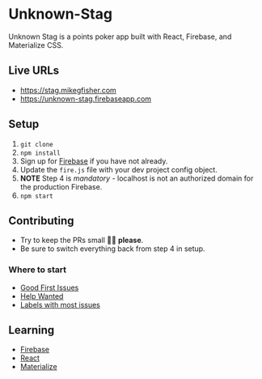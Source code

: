 # Unknown-Stag
Unknown Stag is a points poker app built with React, Firebase, and Materialize CSS. 

## Live URLs
- https://stag.mikegfisher.com
- https://unknown-stag.firebaseapp.com

## Setup
1. `git clone`
2. `npm install`
3. Sign up for [Firebase](https://firebase.google.com) if you have not already. 
4. Update the `fire.js` file with your dev project config object. 
5. **NOTE** Step 4 is _mandatory_ - localhost is not an authorized domain for the production Firebase. 
6. `npm start`

## Contributing
- Try to keep the PRs small 🙏🏻 **please**. 
- Be sure to switch everything back from step 4 in setup. 

### Where to start
- [Good First Issues](https://github.com/mikegfisher/unknown-stag/labels/good%20first%20issue) 
- [Help Wanted](https://github.com/mikegfisher/unknown-stag/labels/help%20wanted)
- [Labels with most issues](https://github.com/mikegfisher/unknown-stag/labels?sort=count-desc)

## Learning
- [Firebase](https://firebase.google.com/docs/web/setup)
- [React](https://reactjs.org/docs/hello-world.html)
- [Materialize](http://materializecss.com/getting-started.html)
